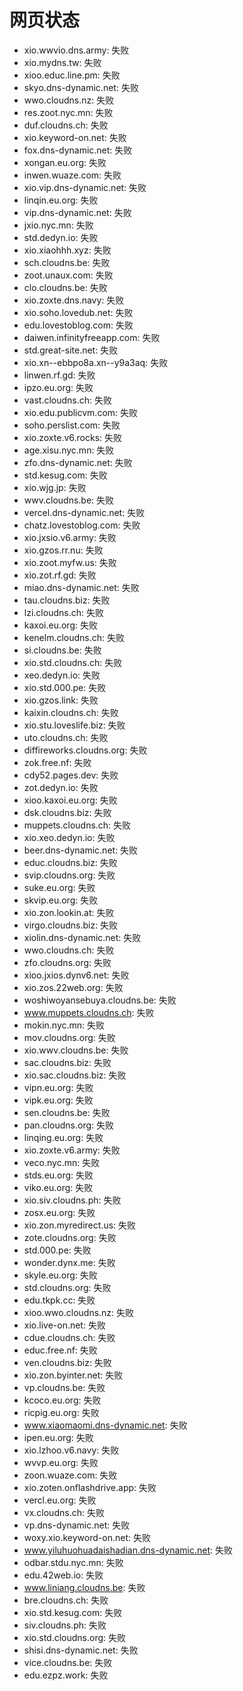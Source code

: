 # 网页状态
- xio.wwvio.dns.army: 失败
- xio.mydns.tw: 失败
- xioo.educ.line.pm: 失败
- skyo.dns-dynamic.net: 失败
- wwo.cloudns.nz: 失败
- res.zoot.nyc.mn: 失败
- duf.cloudns.ch: 失败
- xio.keyword-on.net: 失败
- fox.dns-dynamic.net: 失败
- xongan.eu.org: 失败
- inwen.wuaze.com: 失败
- xio.vip.dns-dynamic.net: 失败
- linqin.eu.org: 失败
- vip.dns-dynamic.net: 失败
- jxio.nyc.mn: 失败
- std.dedyn.io: 失败
- xio.xiaohhh.xyz: 失败
- sch.cloudns.be: 失败
- zoot.unaux.com: 失败
- clo.cloudns.be: 失败
- xio.zoxte.dns.navy: 失败
- xio.soho.lovedub.net: 失败
- edu.lovestoblog.com: 失败
- daiwen.infinityfreeapp.com: 失败
- std.great-site.net: 失败
- xio.xn--ebbpo8a.xn--y9a3aq: 失败
- linwen.rf.gd: 失败
- ipzo.eu.org: 失败
- vast.cloudns.ch: 失败
- xio.edu.publicvm.com: 失败
- soho.perslist.com: 失败
- xio.zoxte.v6.rocks: 失败
- age.xisu.nyc.mn: 失败
- zfo.dns-dynamic.net: 失败
- std.kesug.com: 失败
- xio.wjg.jp: 失败
- wwv.cloudns.be: 失败
- vercel.dns-dynamic.net: 失败
- chatz.lovestoblog.com: 失败
- xio.jxsio.v6.army: 失败
- xio.gzos.rr.nu: 失败
- xio.zoot.myfw.us: 失败
- xio.zot.rf.gd: 失败
- miao.dns-dynamic.net: 失败
- tau.cloudns.biz: 失败
- lzi.cloudns.ch: 失败
- kaxoi.eu.org: 失败
- kenelm.cloudns.ch: 失败
- si.cloudns.be: 失败
- xio.std.cloudns.ch: 失败
- xeo.dedyn.io: 失败
- xio.std.000.pe: 失败
- xio.gzos.link: 失败
- kaixin.cloudns.ch: 失败
- xio.stu.loveslife.biz: 失败
- uto.cloudns.ch: 失败
- diffireworks.cloudns.org: 失败
- zok.free.nf: 失败
- cdy52.pages.dev: 失败
- zot.dedyn.io: 失败
- xioo.kaxoi.eu.org: 失败
- dsk.cloudns.biz: 失败
- muppets.cloudns.ch: 失败
- xio.xeo.dedyn.io: 失败
- beer.dns-dynamic.net: 失败
- educ.cloudns.biz: 失败
- svip.cloudns.org: 失败
- suke.eu.org: 失败
- skvip.eu.org: 失败
- xio.zon.lookin.at: 失败
- virgo.cloudns.biz: 失败
- xiolin.dns-dynamic.net: 失败
- wwo.cloudns.ch: 失败
- zfo.cloudns.org: 失败
- xioo.jxios.dynv6.net: 失败
- xio.zos.22web.org: 失败
- woshiwoyansebuya.cloudns.be: 失败
- www.muppets.cloudns.ch: 失败
- mokin.nyc.mn: 失败
- mov.cloudns.org: 失败
- xio.wwv.cloudns.be: 失败
- sac.cloudns.biz: 失败
- xio.sac.cloudns.biz: 失败
- vipn.eu.org: 失败
- vipk.eu.org: 失败
- sen.cloudns.be: 失败
- pan.cloudns.org: 失败
- linqing.eu.org: 失败
- xio.zoxte.v6.army: 失败
- veco.nyc.mn: 失败
- stds.eu.org: 失败
- viko.eu.org: 失败
- xio.siv.cloudns.ph: 失败
- zosx.eu.org: 失败
- xio.zon.myredirect.us: 失败
- zote.cloudns.org: 失败
- std.000.pe: 失败
- wonder.dynx.me: 失败
- skyle.eu.org: 失败
- std.cloudns.org: 失败
- edu.tkpk.cc: 失败
- xioo.wwo.cloudns.nz: 失败
- xio.live-on.net: 失败
- cdue.cloudns.ch: 失败
- educ.free.nf: 失败
- ven.cloudns.biz: 失败
- xio.zon.byinter.net: 失败
- vp.cloudns.be: 失败
- kcoco.eu.org: 失败
- ricpig.eu.org: 失败
- www.xiaomaomi.dns-dynamic.net: 失败
- ipen.eu.org: 失败
- xio.lzhoo.v6.navy: 失败
- wvvp.eu.org: 失败
- zoon.wuaze.com: 失败
- xio.zoten.onflashdrive.app: 失败
- vercl.eu.org: 失败
- vx.cloudns.ch: 失败
- vp.dns-dynamic.net: 失败
- woxy.xio.keyword-on.net: 失败
- www.yiluhuohuadaishadian.dns-dynamic.net: 失败
- odbar.stdu.nyc.mn: 失败
- edu.42web.io: 失败
- www.liniang.cloudns.be: 失败
- bre.cloudns.ch: 失败
- xio.std.kesug.com: 失败
- siv.cloudns.ph: 失败
- xio.std.cloudns.org: 失败
- shisi.dns-dynamic.net: 失败
- vice.cloudns.be: 失败
- edu.ezpz.work: 失败
